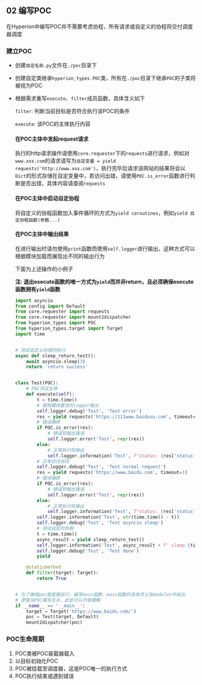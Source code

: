 ## 02 编写POC

在Hyperion中编写POC并不需要考虑协程，所有请求或自定义的协程将交付调度器调度

### 建立POC

- 创建`自定名称.py`文件在`./poc`目录下

- 创建自定类继承`hyperion_types.POC`类，所有在`./poc`目录下继承`POC`的子类将被视为POC

- 根据需求重写`execute`、`filter`成员函数，具体含义如下

  `filter`: 判断当前目标是否符合执行该POC的条件

  `execute`: 该POC的主体执行内容

  #### 在POC主体中发起request请求
  
  执行的http请求操作请使用`core.requester`下的`requests`进行请求，例如对`www.xxx.com`的请求请写为`自定变量 = yield requests('http://www.xxx.com')`，执行完毕后请求该网站的结果将会以`Dict`的形式存储在自定变量中，若访问出错，请使用`POC.is_error`函数进行判断是否出错，具体内容请查阅`requests`
  
  #### 在POC主体中启动自定协程
  
  将自定义的协程函数加入事件循环的方式为`yield coroutines`，例如`yield 自定协程函数(参数...)`
  
  #### 在POC主体中输出结果
  
  在进行输出时请勿使用`print`函数而使用`self.logger`进行输出，这种方式可以根据模块加载而展现出不同的输出行为
  
  下面为上述操作的小例子
  
  **注: 退出execute函数的唯一方式为`yield`而并非return，且必须确保execute函数拥有`yield`函数**
  
  ```python
  import asyncio
  from config import Default
  from core.requester import requests
  from core.requester import mount2dispatcher
  from hyperion_types import POC
  from hyperion_types.target import Target
  import time
  
  
  # 测试自定义协程的执行
  async def sleep_return_test():
      await asyncio.sleep(3)
      return 'return success'
  
  
  class Test(POC):
      # POC测试主体
      def execute(self):
          t = time.time()
          # 使用模块要求的logger输出
          self.logger.debug('Test', 'Test error')
          res = yield requests('https://111www.baiduuu.com', timeout=1)
          # 错误捕获
          if POC.is_error(res):
              # 错误则输出错误
              self.logger.error('Test', repr(res))
          else:
              # 正常执行则输出
              self.logger.information('Test', f"status: {res['status']}")
          # 正常访问测试
          self.logger.debug('Test', 'Test normal request')
          res = yield requests('https://www.baidu.com', timeout=1)
          # 错误捕获
          if POC.is_error(res):
              # 错误则输出错误
              self.logger.error('Test', repr(res))
          else:
              # 正常执行则输出
              self.logger.information('Test', f"status: {res['status']}")
          self.logger.information('Test', str(time.time() - t))
          self.logger.debug('Test', 'Test asyncio sleep')
          # 测试自定的协程
          t = time.time()
          async_result = yield sleep_return_test()
          self.logger.information('Test', async_result + f' sleep {time.time() - t} s')
          self.logger.debug('Test', 'Test done')
          yield
  
      @staticmethod
      def filter(target: Target):
          return True
  
  
  # 为了确保poc能直接运行，编写main函数，main函数的具体含义在modules中给出
  # 逻辑与POC编写无关，此处可以不做理解
  if __name__ == '__main__':
      target = Target('https://www.baidu.com/')
      poc = Test(target, Default)
      mount2dispatcher(poc)
  ```
### POC生命周期

1. POC类被POC装载器载入
2. 以目标初始化POC
3. POC被挂载至调度器，这是POC唯一的执行方式
4. POC执行结束或遇到错误

